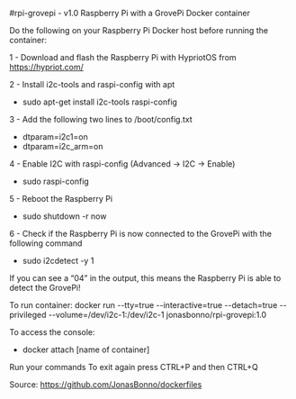 #rpi-grovepi - v1.0
Raspberry Pi with a GrovePi Docker container

Do the following on your Raspberry Pi Docker host before running the container:

1 - Download and flash the Raspberry Pi with HypriotOS from https://hypriot.com/

2 - Install i2c-tools and raspi-config with apt
- sudo apt-get install i2c-tools raspi-config

3 - Add the following two lines to /boot/config.txt
- dtparam=i2c1=on
- dtparam=i2c_arm=on

4 - Enable I2C with raspi-config (Advanced -> I2C -> Enable)
- sudo raspi-config

5 - Reboot the Raspberry Pi
- sudo shutdown -r now

6 - Check if the Raspberry Pi is now connected to the GrovePi with the following command
- sudo i2cdetect -y 1
  
If you can see a “04” in the output, this means the Raspberry Pi is able to detect the GrovePi!

To run container: docker run --tty=true --interactive=true --detach=true --privileged --volume=/dev/i2c-1:/dev/i2c-1 jonasbonno/rpi-grovepi:1.0

To access the console: 
- docker attach [name of container]

Run your commands
To exit again press CTRL+P and then CTRL+Q

Source: https://github.com/JonasBonno/dockerfiles
